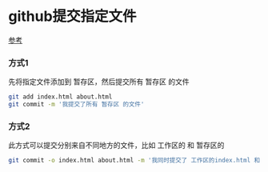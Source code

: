 # github提交指定文件
[参考](https://blog.csdn.net/tangxinzhuan/article/details/89428745)

### 方式1
先将指定文件添加到 暂存区，然后提交所有 暂存区 的文件

```bash
git add index.html about.html
git commit -m '我提交了所有 暂存区 的文件'
```

### 方式2
此方式可以提交分别来自不同地方的文件，比如 工作区的 和 暂存区的
```bash
git commit -o index.html about.html -m '我同时提交了 工作区的index.html 和 暂存区的about.html 这两个文件'

```